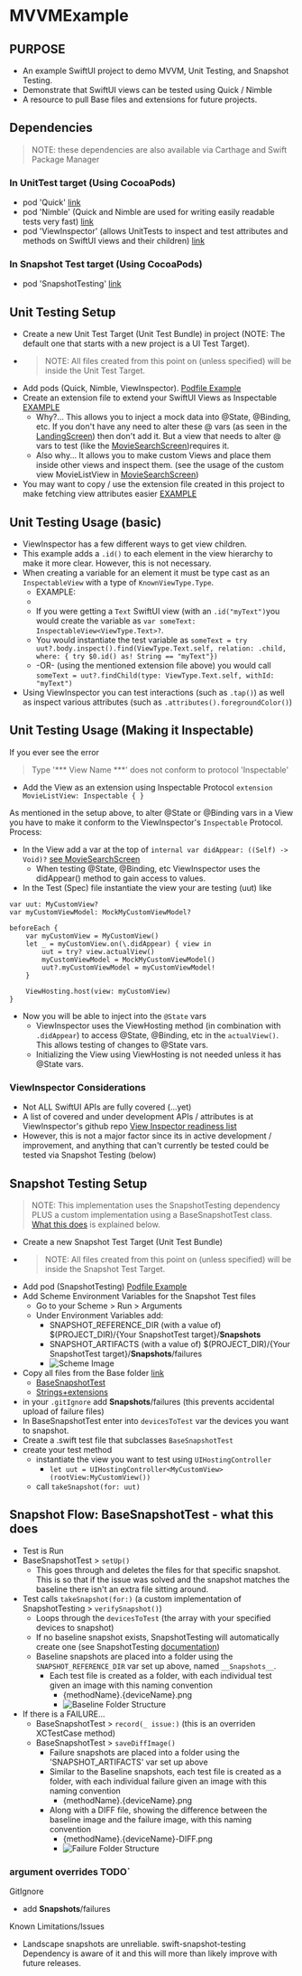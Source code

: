 # MVVMExample
## PURPOSE
* An example SwiftUI project to demo MVVM, Unit Testing, and Snapshot Testing.
* Demonstrate that SwiftUI views can be tested using Quick / Nimble
* A resource to pull Base files and extensions for future projects.

## Dependencies
> NOTE: these dependencies are also available via Carthage and Swift Package Manager

### In UnitTest target (Using CocoaPods) 
* pod 'Quick' [link](https://cocoapods.org/pods/Quick)
* pod 'Nimble' (Quick and Nimble are used for writing easily readable tests very fast) [link](https://cocoapods.org/pods/Nimble)
* pod 'ViewInspector' (allows UnitTests to inspect and test attributes and methods on SwiftUI views and their children) [link](https://cocoapods.org/pods/ViewInspector)

### In Snapshot Test target (Using CocoaPods)
* pod 'SnapshotTesting' [link](https://cocoapods.org/pods/SnapshotTesting)

## Unit Testing Setup
* Create a new Unit Test Target (Unit Test Bundle) in project (NOTE: The default one that starts with a new project is a UI Test Target).
* > NOTE: All files created from this point on (unless specified) will be inside the Unit Test Target.
* Add pods (Quick, Nimble, ViewInspector). [Podfile Example](/Podfile)
* Create an extension file to extend your SwiftUI Views as Inspectable [EXAMPLE](/MVVMExampleTests/ViewInspector/InspectableView%2BExtensions.swift)
  * Why?... This allows you to inject a mock data into @State, @Binding, etc. If you don't have any need to alter these @ vars (as seen in the [LandingScreen](/Shared/Views/Screens/LandingScreen.swift)) then don't add it. But a view that needs to alter @ vars to test (like the [MovieSearchScreen](/Shared/Views/Screens/MovieSearchScreen.swift))requires it.
  * Also why... It allows you to make custom Views and place them inside other views and inspect them. (see the usage of the custom view MovieListView in [MovieSearchScreen](/Shared/Views/Screens/MovieSearchScreen.swift))
* You may want to copy / use the extension file created in this project to make fetching view attributes easier [EXAMPLE](/MVVMExampleTests/ViewInspector/Inspection%2BExtensions.swift)

## Unit Testing Usage (basic)
* ViewInspector has a few different ways to get view children.
* This example adds a ```.id()``` to each element in the view hierarchy to make it more clear. However, this is not necessary.
* When creating a variable for an element it must be type cast as an `InspectableView` with a type of `KnownViewType.Type`.
  * EXAMPLE: 
  * 
  * If you were getting a `Text` SwiftUI view (with an `.id("myText")`you would create the variable as `var someText: InspectableView<ViewType.Text>?`.
  * You would instantiate the test variable as `someText = try uut?.body.inspect().find(ViewType.Text.self, relation: .child, where: { try $0.id() as! String == "myText"})`
  * -OR- (using the mentioned extension file above) you would call `someText = uut?.findChild(type: ViewType.Text.self, withId: "myText")`
* Using ViewInspector you can test interactions (such as `.tap()`) as well as inspect various attributes (such as `.attributes().foregroundColor()`)

## Unit Testing Usage (Making it Inspectable)
If you ever see the error 
> Type '*** View Name ***' does not conform to protocol 'Inspectable'
* Add the View as an extension using Inspectable Protocol `extension MovieListView: Inspectable { }`

As mentioned in the setup above, to alter @State or @Binding vars in a View you have to make it conform to the ViewInspector's `Inspectable` Protocol.
Process:
* In the View add a var at the top of `internal var didAppear: ((Self) -> Void)?` [see MovieSearchScreen](/Shared/Views/Screens/MovieSearchScreen.swift)
  * When testing @State, @Binding, etc ViewInspector uses the didAppear() method to gain access to values.
* In the Test (Spec) file instantiate the view your are testing (uut) like
```
var uut: MyCustomView? 
var myCustomViewModel: MockMyCustomViewModel?

beforeEach {
    var myCustomView = MyCustomView()
    let _ = myCustomView.on(\.didAppear) { view in
        uut = try? view.actualView()
        myCustomViewModel = MockMyCustomViewModel()
        uut?.myCustomViewModel = myCustomViewModel!
    }

    ViewHosting.host(view: myCustomView)
}

```
* Now you will be able to inject into the `@State` vars
  * ViewInspector uses the ViewHosting method (in combination with `.didAppear`) to access @State, @Binding, etc in the `actualView()`. This allows testing of changes to @State vars.
  * Initializing the View using ViewHosting is not needed unless it has @State vars.

### ViewInspector Considerations
* Not ALL SwiftUI APIs are fully covered (...yet)
* A list of covered and under development APIs / attributes is at ViewInspector's github repo [View Inspector readiness list](https://github.com/nalexn/ViewInspector/blob/master/readiness.md)
* However, this is not a major factor since its in active development / improvement, and anything that can't currently be tested could be tested via Snapshot Testing (below)

## Snapshot Testing Setup
> NOTE: This implementation uses the SnapshotTesting dependency PLUS a custom implementation using a BaseSnapshotTest class. [What this does](README.md#snapshot-flow-basesnapshottest---what-this-does) is explained below.
* Create a new Snapshot Test Target (Unit Test Bundle)
* > NOTE: All files created from this point on (unless specified) will be inside the Snapshot Test Target.
* Add pod (SnapshotTesting) [Podfile Example](/Podfile)
* Add Scheme Environment Variables for the Snapshot Test files
  * Go to your Scheme > Run > Arguments
  * Under Environment Variables add:
    * SNAPSHOT_REFERENCE_DIR (with a value of) $(PROJECT_DIR)/{Your SnapshotTest target}/__Snapshots__
    * SNAPSHOT_ARTIFACTS (with a value of) $(PROJECT_DIR)/{Your SnapshotTest target}/__Snapshots__/failures
    * ![Scheme Image](ReadMeImages/schemeEnvironmentalVars.jpg)
* Copy all files from the Base folder [link](/Base)
  * [BaseSnapshotTest](/Base/BaseSnapshotTest.swift)
  * [Strings+extensions](Base/Strings%2Bextensions.swift)
* in your `.gitIgnore` add __Snapshots__/failures (this prevents accidental upload of failure files)
* In BaseSnapshotTest enter into `devicesToTest` var the devices you want to snapshot. 
* Create a .swift test file that subclasses `BaseSnapshotTest`
* create your test method
  * instantiate the view you want to test using `UIHostingController`
    * `let uut = UIHostingController<MyCustomView>(rootView:MyCustomView())`
  * call `takeSnapshot(for: uut)`

## Snapshot Flow: BaseSnapshotTest - what this does
* Test is Run
* BaseSnapshotTest > `setUp()`
  * This goes through and deletes the files for that specific snapshot. This is so that if the issue was solved and the snapshot matches the baseline there isn't an extra file sitting around.
* Test calls `takeSnapshot(for:)` (a custom implementation of SnapshotTesting > `verifySnapshot()`)
  * Loops through the `devicesToTest` (the array with your specified devices to snapshot)
  * If no baseline snapshot exists, SnapshotTesting will automatically create one (see SnapshotTesting [documentation](https://cocoapods.org/pods/SnapshotTesting#usage))
  * Baseline snapshots are placed into a folder using the `SNAPSHOT_REFERENCE_DIR` var set up above, named `__Snapshots__`.
    * Each test file is created as a folder, with each individual test given an image with this naming convention
      * {methodName}.{deviceName}.png
      * ![Baseline Folder Structure](ReadMeImages/baselineFolderStructure.jpg)
* If there is a FAILURE...
  * BaseSnapshotTest > `record(_ issue:)` (this is an overriden XCTestCase method)
  * BaseSnapshotTest > `saveDiffImage()`
    * Failure snapshots are placed into a folder using the 'SNAPSHOT_ARTIFACTS' var set up above
    * Similar to the Baseline snapshots, each test file is created as a folder, with each individual failure given an image with this naming convention
      * {methodName}.{deviceName}.png
    * Along with a DIFF file, showing the difference between the baseline image and the failure image, with this naming convention
      * {methodName}.{deviceName}-DIFF.png
      * ![Failure Folder Structure](ReadMeImages/failureFolderStructure.jpg)




### argument overrides TODO`

GitIgnore
* add __Snapshots__/failures

Known Limitations/Issues
* Landscape snapshots are unreliable. swift-snapshot-testing Dependency is aware of it and this will more than likely improve with future releases.
